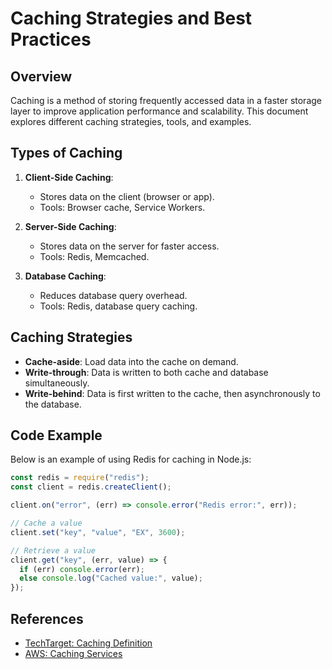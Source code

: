 # Caching Strategies and Best Practices

## Overview
Caching is a method of storing frequently accessed data in a faster storage layer to improve application performance and scalability. This document explores different caching strategies, tools, and examples.

## Types of Caching
1. **Client-Side Caching**:
   - Stores data on the client (browser or app).
   - Tools: Browser cache, Service Workers.
   
2. **Server-Side Caching**:
   - Stores data on the server for faster access.
   - Tools: Redis, Memcached.

3. **Database Caching**:
   - Reduces database query overhead.
   - Tools: Redis, database query caching.

## Caching Strategies
* **Cache-aside**: Load data into the cache on demand.
* **Write-through**: Data is written to both cache and database simultaneously.
* **Write-behind**: Data is first written to the cache, then asynchronously to the database.

## Code Example
Below is an example of using Redis for caching in Node.js:

```javascript
const redis = require("redis");
const client = redis.createClient();

client.on("error", (err) => console.error("Redis error:", err));

// Cache a value
client.set("key", "value", "EX", 3600);

// Retrieve a value
client.get("key", (err, value) => {
  if (err) console.error(err);
  else console.log("Cached value:", value);
});
```

## References
* [TechTarget: Caching Definition](https://www.techtarget.com/whatis/definition/caching)
* [AWS: Caching Services](https://aws.amazon.com/caching/)